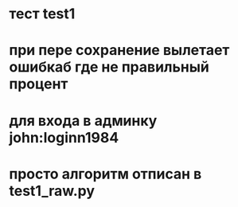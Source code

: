 # тест test1
# при пере сохранение вылетает ошибкаб где не правильный процент
# для входа в админку john:loginn1984

# просто алгоритм отписан в test1_raw.py

